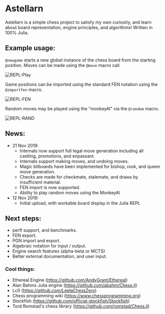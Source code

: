 # Astellarn
Astellarn is a simple chess project to satisfy my own curiosity, and learn about board representation, engine principles, and algorithms! Written in 100% Julia.

## Example usage:
`@newgame` starts a new global instance of the chess board from the starting position.
Moves can be made using the `@move` macro call.

![REPL-Play](https://raw.githubusercontent.com/J-Revell/ChessProject/master/repl-move.jpg)

Game positions can be imported using the standard FEN notation using the `@importfen` macro.

![REPL-FEN](https://raw.githubusercontent.com/J-Revell/ChessProject/master/repl-fen.jpg)

Random moves may be played using the "monkeyAI" via the `@random` macro.

![REPL-RAND](https://raw.githubusercontent.com/J-Revell/ChessProject/master/repl-rand.jpg)


## News:
* 21 Nov 2019: 
  - Internals now support full legal move generation including all castling, promotions, and enpassant. 
  - Internals support making moves, and undoing moves. 
  - Magic bitboards have been implemented for bishop, rook, and queen move generation. 
  - Checks are made for checkmate, stalemate, and draws by insufficient material. 
  - FEN import is now supported.
  - Ability to play random moves using the MonkeyAI
* 12 Nov 2019: 
  - Initial upload, with workable board display in the Julia REPL

## Next steps:
* perft support, and benchmarks.
* FEN export.
* PGN import and export.
* Algebraic notation for input / output.
* Engine search features (alpha-beta or MCTS)
* Better external documentation, and user input.

### Cool things:
* Ethereal Engine (https://github.com/AndyGrant/Ethereal)
* Alan Bahms Julia engine (https://github.com/abahm/Chess.jl)
* Lc0 (https://github.com/LeelaChessZero)
* Chess programming wiki (https://www.chessprogramming.org)
* Stockfish (https://github.com/official-stockfish/Stockfish)
* Tord Romstad's chess library (https://github.com/romstad/Chess.jl)
